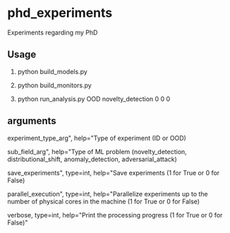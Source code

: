# phd_experiments
Experiments regarding my PhD

## Usage
1) python build_models.py

2) python build_monitors.py

3) python run_analysis.py OOD novelty_detection 0 0 0

## arguments
experiment_type_arg", help="Type of experiment (ID or OOD)

sub_field_arg", help="Type of ML problem (novelty_detection, distributional_shift, anomaly_detection, adversarial_attack)

save_experiments", type=int, help="Save experiments (1 for True or 0 for False)

parallel_execution", type=int, help="Parallelize experiments up to the number of physical cores in the machine (1 for True or 0 for False)

verbose, type=int, help="Print the processing progress (1 for True or 0 for False)"